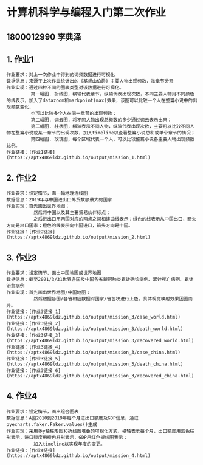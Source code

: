 # 计算机科学与编程入门第二次作业
## 1800012990 李典泽
## 1. 作业1
    作业要求：对上一次作业中得到的词频数据进行可视化
    数据信息：来源于上次作业统计出的《基督山伯爵》主要人物出现频数，按章节分开
    作业实现：通过四种不同的图表类型对该数据进行可视化。
             第一幅图. 折线图，横轴代表章节，纵轴代表出现次数，不同主要人物用不同颜色的线表示，加入了datazoom和markpoint(max)效果，该图可以比较一个人在整篇小说中的出现频数变化，
             也可以比较多个人在同一章节的出现频数；
             第二幅图. 词云图，将不同人物出现总频数的多少通过词云表示出来；
             第三幅图. 柱状图，横轴表示不同人物，纵轴代表出现次数，主要可以比较不同人物在整篇小说或某一章节的出现次数，加入timeline以查看整篇小说总和或单个章节的情况；
             第四幅图. 玫瑰图，每个区域代表一个人，可以比较整篇小说各主要人物出现频数比例。
    作业链接：[作业1链接](https://aptx4869ldz.github.io/output/mission_1.html)
## 2. 作业2
    作业要求：设定情节，画一幅地理连线图
    数据信息：2019年与中国进出口外贸数额最大的国家
    作业实现：首先画出世界地图；
              然后将中国以及其主要贸易伙伴标点；
              之后进出口用两国对应的两点之间相连曲线表示：绿色的线表示从中国出口，箭头方向是出口国家；橙色的线表示向中国进口，箭头方向是中国。
    作业链接：[作业2链接](https://aptx4869ldz.github.io/output/mission_2.html)
## 3. 作业3
    作业要求：设定情节，画出中国地图或世界地图
    数据信息：截至2021/3/31世界各国及中国各省新冠肺炎累计确诊病例、累计死亡病例、累计治愈病例
    作业实现：首先画出世界地图/中国地图；
              然后根据各国/各省相应数据对国家/省色块进行上色，具体视觉映射效果因图而异。
    作业链接：[作业3链接_1](https://aptx4869ldz.github.io/output/mission_3/case_world.html)
    作业链接：[作业3链接_2](https://aptx4869ldz.github.io/output/mission_3/death_world.html)
    作业链接：[作业3链接_3](https://aptx4869ldz.github.io/output/mission_3/recovered_world.html)
    作业链接：[作业3链接_4](https://aptx4869ldz.github.io/output/mission_3/case_china.html)
    作业链接：[作业3链接_5](https://aptx4869ldz.github.io/output/mission_3/death_china.html)
    作业链接：[作业3链接_6](https://aptx4869ldz.github.io/output/mission_3/recovered_china.html)
## 4. 作业4
    作业要求：设定情节，画出组合图表
    数据信息：A国2010到2019年每个月进出口额度及GDP信息，通过pyecharts.faker.Faker.values()生成
    作业实现：采用多y轴柱形图和折线图堆叠的可视化方式，横轴表示每个月，出口额度用蓝色柱形表示，进口额度用橙色柱形表示，GDP用红色折线图表示；
              加入timeline以实现年度的变更。
    作业链接：[作业4链接](https://aptx4869ldz.github.io/output/mission_4.html)
